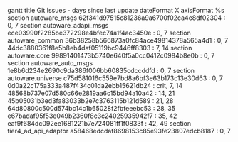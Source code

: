 gantt
    title Git Issues - days since last update
    dateFormat X
    axisFormat %s
    section autoware_msgs
    62f341d97515c81236a9a6700f02ca4e8df02304   : 0, 7
    section autoware_adapi_msgs
    ece03990f2285be372298e4bfec74a1f4ac3450e   : 0, 7
    section autoware_common
    36b38258b566873a0fc84ace49814378a565a4d1   : 0, 7
    44dc3880361f8e5b8eb4daf05119bc9446ff8303   : 7, 14
    section autoware.core
    99891401473b5740e640f5a0cc0412c0984b8e0b    : 0, 7
    section autoware_auto_msgs
    1e8b6d234e2690c9da386f006bb60835cdccddfd    : 0, 7
    section autoware.universe
    c75d581016c559e7bd8a6bf3e63b173c13e30d63    : 0, 7
    0d0a22c175a333a487f434c01da2ebb15621db24    : crit, 7, 14
    48568b737e07d580c66e2819aa6c15bd94a10a42    : 14, 21
    45b05031b3ed3fa83033b2e7c3763115b121d589    : 21, 28
    64d80800c500d574bc14c1b65028f2fbfeeebc53    : 28, 35
    e67badaf95f53e049b2360f8c3c24025935942f7    : 35, 42
    eaf9f684dc092ee1681221b7e724081ff1f0833f    : 42, 49
    section tier4_ad_api_adaptor
    a58468edcdaf8698153c85e93fe23807edcb8187    : 0, 7